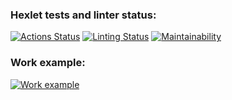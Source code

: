 ### Hexlet tests and linter status:
[![Actions Status](https://github.com/kirpinev/frontend-project-lvl1/workflows/hexlet-check/badge.svg)](https://github.com/kirpinev/frontend-project-lvl1/actions)
[![Linting Status](https://github.com/kirpinev/frontend-project-lvl1/workflows/linting/badge.svg)](https://github.com/kirpinev/frontend-project-lvl1/actions)
[![Maintainability](https://api.codeclimate.com/v1/badges/a99a88d28ad37a79dbf6/maintainability)](https://codeclimate.com/github/codeclimate/codeclimate/maintainability)

### Work example:
[![Work example](https://asciinema.org/a/mdjlgRGIutXYIL2bZ40mgGIYU.png)](https://asciinema.org/a/mdjlgRGIutXYIL2bZ40mgGIYU)
